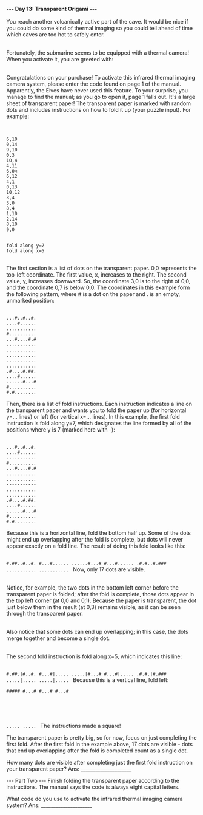 <b>--- Day 13: Transparent Origami ---</b> <br/><br/>
You reach another volcanically active part of the cave. It would be nice if you could do some kind of thermal imaging so you could tell ahead of time which caves are too hot to safely enter.<br/><br/>

Fortunately, the submarine seems to be equipped with a thermal camera! When you activate it, you are greeted with:<br/><br/>

Congratulations on your purchase! To activate this infrared thermal imaging
camera system, please enter the code found on page 1 of the manual.
Apparently, the Elves have never used this feature. To your surprise, you manage to find the manual; as you go to open it, page 1 falls out. It's a large sheet of transparent paper! The transparent paper is marked with random dots and includes instructions on how to fold it up (your puzzle input). For example:<br/><br/>

<pre><code>
6,10
0,14
9,10
0,3
10,4
4,11
6,0<
6,12
4,1
0,13
10,12
3,4
3,0
8,4
1,10
2,14
8,10
9,0
<br/>
fold along y=7
fold along x=5
</code>
</pre>

The first section is a list of dots on the transparent paper. 0,0 represents the top-left coordinate. The first value, x, increases to the right. The second value, y, increases downward. So, the coordinate 3,0 is to the right of 0,0, and the coordinate 0,7 is below 0,0. The coordinates in this example form the following pattern, where # is a dot on the paper and . is an empty, unmarked position:<br/><br/>

<pre><code>...#..#..#.
....#......
...........
#..........
...#....#.#
...........
...........
...........
...........
...........
.#....#.##.
....#......
......#...#
#..........
#.#........
</code></pre>
Then, there is a list of fold instructions. Each instruction indicates a line on the transparent paper and wants you to fold the paper up (for horizontal y=... lines) or left (for vertical x=... lines). In this example, the first fold instruction is fold along y=7, which designates the line formed by all of the positions where y is 7 (marked here with -):<br/><br/>

<pre><code>...#..#..#.
....#......
...........
#..........
...#....#.#
...........
...........
-----------
...........
...........
.#....#.##.
....#......
......#...#
#..........
#.#........
</code></pre>
Because this is a horizontal line, fold the bottom half up. Some of the dots might end up overlapping after the fold is complete, but dots will never appear exactly on a fold line. The result of doing this fold looks like this:<br/><br/>

<code>#.##..#..#.
#...#......
......#...#
#...#......
.#.#..#.###
...........
...........
</code>
Now, only 17 dots are visible.<br/><br/>

Notice, for example, the two dots in the bottom left corner before the transparent paper is folded; after the fold is complete, those dots appear in the top left corner (at 0,0 and 0,1). Because the paper is transparent, the dot just below them in the result (at 0,3) remains visible, as it can be seen through the transparent paper.<br/><br/>

Also notice that some dots can end up overlapping; in this case, the dots merge together and become a single dot.<br/><br/>

The second fold instruction is fold along x=5, which indicates this line:<br/><br/>

<code>#.##.|#..#.
#...#|.....
.....|#...#
#...#|.....
.#.#.|#.###
.....|.....
.....|.....
</code>
Because this is a vertical line, fold left:

<code>#####
#...#
#...#
#...#
#####
.....
.....
</code>
The instructions made a square!<br/>

The transparent paper is pretty big, so for now, focus on just completing the first fold. After the first fold in the example above, 17 dots are visible - dots that end up overlapping after the fold is completed count as a single dot.

How many dots are visible after completing just the first fold instruction on your transparent paper?
Ans: _____________________

--- Part Two ---
Finish folding the transparent paper according to the instructions. The manual says the code is always eight capital letters.

What code do you use to activate the infrared thermal imaging camera system?
Ans: _____________________
